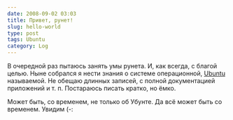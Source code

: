 ```yaml
---
date: 2008-09-02 03:03
title: Привет, рунет!
slug: hello-world
type: post
tags: Ubuntu
category: Log
---
```


В очередной раз пытаюсь занять умы рунета. И, как всегда, с благой целью. Ныне собрался я нести знания о системе операционной, <a title="Ubuntu" href="http://ubuntu.com/">Ubuntu</a> называемой. Не обещаю длинных записей, с полной документацией приложений и т. п. Постараюсь писать кратко, но ёмко.

Может быть, со временем, не только об Убунте. Да всё может быть со временем. Увидим (-:
